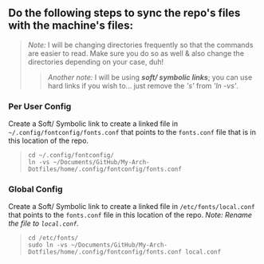 ## Do the following steps to sync the repo's files with the machine's files:

> *Note:* I will be changing directories frequently so that the commands are easier to read. Make sure you do so as well & also change the directories depending on your case, duh!
>
> > *Another note:* I will be using ***soft/ symbolic links***; you can use hard links if you wish to... just remove the _'s'_ from _'ln -vs'_.

### Per User Config

Create a Soft/ Symbolic link to create a linked file in `~/.config/fontconfig/fonts.conf` that points to the `fonts.conf` file that is in this location of the repo.

> `cd ~/.config/fontconfig/`  
> `ln -vs ~/Documents/GitHub/My-Arch-Dotfiles/home/.config/fontconfig/fonts.conf`

### Global Config

Create a Soft/ Symbolic link to create a linked file in `/etc/fonts/local.conf` that points to the `fonts.conf` file in this location of the repo. *Note: Rename the file to `local.conf`.*

> `cd /etc/fonts/`  
> `sudo ln -vs ~/Documents/GitHub/My-Arch-Dotfiles/home/.config/fontconfig/fonts.conf local.conf`
